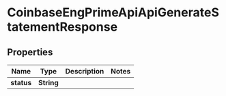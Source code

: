 
# CoinbaseEngPrimeApiApiGenerateStatementResponse

## Properties
Name | Type | Description | Notes
------------ | ------------- | ------------- | -------------
**status** | **String** |  | 



